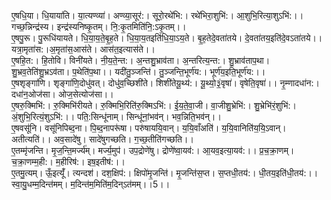 

  
ए॒षधि॒या। धि॒याया॑ति। या॒त्यण्व्या॑। अण्व्या॒सूर॑:। सूरो॒रथे॑भि:। रथे॑भिरा॒शुभि॑:। आ॒शुभि॒रित्या॒शुऽभि॑:।। गच्छ॒न्निन्द्र॑स्य। इन्द्र॑स्यनिष्कृ॒तम्। नि॒:कृ॒तमिति॑नि॒:ऽकृ॒तम्।।  
ए॒षपु॒रू। पु॒रूधि॑यायते। धि॒या॒य॒ते॒बृ॒ह॒ते। धि॒या॒य॒तइति॑धि॒या॒ऽय॒ते। बृ॒ह॒तेदे॒वता॑तये। दे॒वता॑तय॒इति॑दे॒वऽता॑तये।। यत्रा॒मृता॑स:।अ॒मृता॑स॒आस॑ते। आस॑त॒इत्यास॑ते।।  
ए॒षहि॒त:। हि॒तोवि। विनी॑यते। नी॒य॒ते॒न्त:। अ॒न्तशु॒भ्राव॑ता। अ॒न्तरित्य॒न्त:। शु॒भ्राव॑ताप॒था। शु॒भ्रव॒तेति॑शु॒भ्रऽव॑ता। प॒थेति॑प॒था।। यदी॑तु॒ञ्जन्ति॑। तु॒ञ्जन्ति॒भूर्ण॑य:। भूर्ण॑य॒इति॒भूर्ण॑य:।।  
ए॒षशृङ्गा॑णि। शृङ्गा॑णि॒दोधु॑वत्। दोधु॑व॒च्छिशी॑ते। शिशी॑तेयू॒थ्य॑:। यू॒थ्यो॒३॒॑वृषा॑। वृषेति॒वृषा॑।। नृ॒म्णादधा॑न:। दधा॑न॒ओज॑सा। ओज॒सेत्योज॑सा।।  
ए॒षरु॒क्मिभि॑:। रु॒क्मिभि॑रीयते। रु॒क्मिभि॒रिति॑रु॒क्मिऽभि॑:। ई॒य॒ते॒वा॒जी। वा॒जीशु॒भ्रेभि॑:। शु॒भ्रेभि॑रं॒शुभि॑:। अं॒शुभि॒रित्यं॒शुऽभि॑:।। पति॒:सिन्धू॑नाम्। सिन्धू॑नां॒भव॑न्। भव॒न्निति॒भव॑न्।।  
ए॒षवसू॑नि। वसू॑निपिब्द॒ना। पि॒ब्द॒नापरू॑षा। परु॑षाययि॒वान्। य॒यि॒वाँअति॑। य॒यि॒वानिति॑य॒यि॒ऽवान्। अतीत्यति॑।। अव॒सादे॑षु। सादे॑षुगच्छति। ग॒च्छ॒तीति॑गच्छति।।  
ए॒तम्मृ॑जन्ति। मृ॒ज॒न्ति॒मर्ज्य॑म्। मर्ज्य॒मुप॑। उप॒द्रोणे॑षु। द्रोणे॑ष्वा॒यव॑:। आ॒यव॒इत्या॒यव॑:।। प्र॒च॒क्रा॒णम्। च॒क्रा॒णम्म॒ही:। म॒हीरिष॑:। इष॒इतीष॑:।।  
ए॒तमु॒त्यम्। ऊँ॒इत्यूँ॑। त्यन्दश॑। दश॒क्षिप॑:। क्षिपो॑मृ॒जन्ति॑। मृ॒जन्ति॑स॒प्त। स॒प्तधी॒तय॑:। धी॒तय॒इति॑धी॒तय॑:।। स्वा॒यु॒धम्म॒दिन्त॑मम्। म॒दिन्त॑म॒मिति॑म॒दिन्ऽत॑मम्।।5।।  
